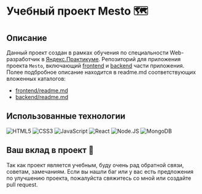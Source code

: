 # Учебный проект Mesto 🗺️

## Описание

Данный проект создан в рамках обучения по специальности Web-разработчик в [Яндекс.Практикуме](https://praktikum.yandex.ru/).
Репозиторий для приложения проекта `Mesto`, включающий [frontend](./frontend) и [backend](./backend) части приложения.
Полее подбробное описание находится в readme.md соответствующих вложенных каталогов:
- [frontend/readme.md](https://github.com/DRON369/react-mesto-api-full/frontend/readme.md)
- [backend/readme.md](https://github.com/DRON369/react-mesto-api-full/backend/readme.md)

## Использованные технологии
![HTML5](https://img.shields.io/badge/-HTML5-0c0520?style=for-the-badge&logo=HTML5)
![CSS3](https://img.shields.io/badge/-CSS3-0c0520?style=for-the-badge&logo=CSS3)
![JavaScript](https://img.shields.io/badge/-JavaScript-0c0520?style=for-the-badge&logo=JavaScript)
![React](https://img.shields.io/badge/-React-0c0520?style=for-the-badge&logo=React)
![Node.JS](https://img.shields.io/badge/-Node.JS-0c0520?style=for-the-badge&logo=Node.js)
![MongoDB](https://img.shields.io/badge/-MongoDB-0c0520?style=for-the-badge&logo=MongoDB)

## Ваш вклад в проект 🙏

Так как проект является учебным, буду очень рад обратной связи, советам, замечаниям.
Если вы нашли баг или у вас есть предложения по улучшению проекта, пожалуйста свяжитесь со мной или создайте pull request.

